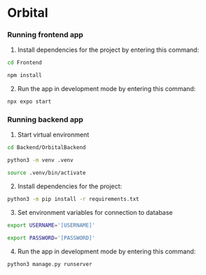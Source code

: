 # Orbital

### Running frontend app

1. Install dependencies for the project by entering this command:

```bash
cd Frontend
```

```bash
npm install
```

2. Run the app in development mode by entering this command:

```bash
npx expo start
```

### Running backend app

1. Start virtual environment

```bash
cd Backend/OrbitalBackend
```

```bash
python3 -m venv .venv
```

```bash
source .venv/bin/activate
```

2. Install dependencies for the project:

```bash
python3 -m pip install -r requirements.txt
```

3. Set environment variables for connection to database

```bash
export USERNAME='[USERNAME]'
```

```bash
export PASSWORD='[PASSWORD]'
```

4. Run the app in development mode by entering this command:

```bash
python3 manage.py runserver
```

